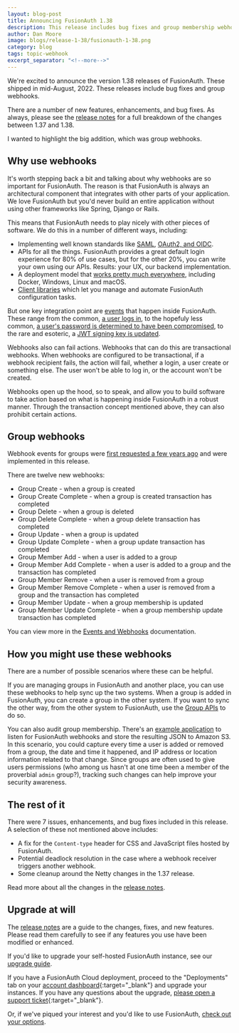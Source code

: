 ```yaml
---
layout: blog-post
title: Announcing FusionAuth 1.38
description: This release includes bug fixes and group membership webhooks
author: Dan Moore
image: blogs/release-1-38/fusionauth-1-38.png
category: blog
tags: topic-webhook
excerpt_separator: "<!--more-->"
---
```


We're excited to announce the version 1.38 releases of FusionAuth. These shipped in mid-August, 2022. These releases include bug fixes and group webhooks.

<!--more-->

There are a number of new features, enhancements, and bug fixes. As always, please see the [release notes](/docs/v1/tech/release-notes#version-1-38-1) for a full breakdown of the changes between 1.37 and 1.38. 

I wanted to highlight the big addition, which was group webhooks.

## Why use webhooks

It's worth stepping back a bit and talking about why webhooks are so important for FusionAuth. The reason is that FusionAuth is always an architectural component that integrates with other parts of your application. We love FusionAuth but you'd never build an entire application without using other frameworks like Spring, Django or Rails.

This means that FusionAuth needs to play nicely with other pieces of software. We do this in a number of different ways, including:

* Implementing well known standards like [SAML](/docs/v1/tech/samlv2/), [OAuth2, and OIDC](/docs/v1/tech/oauth/).
* APIs for all the things. FusionAuth provides a great default login experience for 80% of use cases, but for the other 20%, you can write your own using our APIs. Results: your UX, our backend implementation.
* A deployment model that [works pretty much everywhere](/docs/v1/tech/installation-guide/), including Docker, Windows, Linux and macOS.
* [Client libraries](/docs/v1/tech/client-libraries/) which let you manage and automate FusionAuth configuration tasks.

But one key integration point are [events](/docs/v1/tech/events-webhooks/) that happen inside FusionAuth. These range from the common, [a user logs in](/docs/v1/tech/events-webhooks/events/user-login-success), to the hopefuly less common, [a user's password is determined to have been compromised](/docs/v1/tech/events-webhooks/events/user-password-breach), to the rare and esoteric, a [JWT signing key is updated](/docs/v1/tech/events-webhooks/events/jwt-public-key-update).

Webhooks also can fail actions. Webhooks that can do this are transactional webhooks. When webhooks are configured to be transactional, if a webhook recipient fails, the action will fail, whether a login, a user create or something else. The user won't be able to log in, or the account won't be created.

Webhooks open up the hood, so to speak, and allow you to build software to take action based on what is happening inside FusionAuth in a robust manner. Through the transaction concept mentioned above, they can also prohibit certain actions.

## Group webhooks

Webhook events for groups were [first requested a few years ago](https://github.com/FusionAuth/fusionauth-issues/issues/633) and were implemented in this release.

There are twelve new webhooks:

* Group Create - when a group is created
* Group Create Complete - when a group is created transaction has completed
* Group Delete - when a group is deleted
* Group Delete Complete - when a group delete transaction has completed
* Group Update - when a group is updated
* Group Update Complete - when a group update transaction has completed
* Group Member Add - when a user is added to a group
* Group Member Add Complete - when a user is added to a group and the transaction has completed
* Group Member Remove - when a user is removed from a group
* Group Member Remove Complete - when a user is removed from a group and the transaction has completed
* Group Member Update - when a group membership is updated
* Group Member Update Complete - when a group membership update transaction has completed

You can view more in the [Events and Webhooks](/docs/v1/tech/events-webhooks/events/) documentation.

## How you might use these webhooks

There are a number of possible scenarios where these can be helpful.

If you are managing groups in FusionAuth and another place, you can use these webhooks to help sync up the two systems. When a group is added in FusionAuth, you can create a group in the other system. If you want to sync the other way, from the other system to FusionAuth, use the [Group APIs](/docs/v1/tech/apis/groups) to do so.

You can also audit group membership. There's an [example application](https://github.com/FusionAuth/fusionauth-example-lambda-webhook) to listen for FusionAuth webhooks and store the resulting JSON to Amazon S3. In this scenario, you could capture every time a user is added or removed from a group, the date and time it happened, and IP address or location information related to that change. Since groups are often used to give users permissions (who among us hasn't at one time been a member of the proverbial `admin` group?), tracking such changes can help improve your security awareness.

## The rest of it

There were 7 issues, enhancements, and bug fixes included in this release. A selection of these not mentioned above includes:

* A fix for the `Content-type` header for CSS and JavaScript files hosted by FusionAuth.
* Potential deadlock resolution in the case where a webhook receiver triggers another webhook.
* Some cleanup around the Netty changes in the 1.37 release.

Read more about all the changes in the [release notes](/docs/v1/tech/release-notes#version-1-38-1).

## Upgrade at will

The [release notes](/docs/v1/tech/release-notes#version-1-38-1) are a guide to the changes, fixes, and new features. Please read them carefully to see if any features you use have been modified or enhanced.

If you'd like to upgrade your self-hosted FusionAuth instance, see our [upgrade guide](/docs/v1/tech/admin-guide/upgrade). 

If you have a FusionAuth Cloud deployment, proceed to the "Deployments" tab on your [account dashboard](https://account.fusionauth.io/account/deployment/){:target="_blank"} and upgrade your instances. If you have any questions about the upgrade, [please open a support ticket](https://account.fusionauth.io/account/support/){:target="_blank"}.

Or, if we've piqued your interest and you'd like to use FusionAuth, [check out your options](/pricing).
